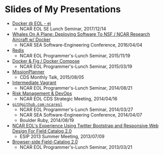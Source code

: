 # Slides of My Presentations

- [Docker @ EOL - ej](https://erikj.github.io/slides/docker-eol-ej)
  - NCAR EOL SE Lunch Seminar, 2017/12/14
- [Whales On A Plane: Deploying Software To NSF / NCAR Research Aircraft w/ Docker](http://erikj.github.io/slides/docker-sea2016/)
  - NCAR SEA Software-Engineering Conference, 2016/04/04
- [Redis](redis-eolprog)
  - NCAR EOL Programmer's-Lunch Seminar, 2015/11/19
- [Docker & Fig / Docker Compose](docker-compose)
  - NCAR EOL Programmer's-Lunch Seminar, 2015/03/19
- [MissionPlanner](http://erikj.github.io/slides/cds-mission-planner)
  - CDS Monthly Talk, 2015/08/05
- [Intermediate Vagrant](intermediate-vagrant)
  - NCAR EOL Programmer's-Lunch Seminar, 2014/08/21
- [Risk Management & DevOps](risk-mgmt-devops)
  - NCAR EOL CDS Strategic Meeting, 2014/04/16
- [`git@github.com:ncareol`](gitgithubncareol)
  - NCAR EOL Programmer's-Lunch Seminar, 2014/03/27
  - NCAR SEA Software-Engineering Conference, 2014/04/07
  - Boulder Ruby, 2014/08/19
- [NCAR EOL's Experience Using Twitter Bootstrap and Responsive Web Design For Field Catalog 2.0](esip-2013-responsive)
  - ESIP 2013 Summer Meeting, 2013/07/09
- [Browser-side Field-Catalog 2.0](ssg-lunch-seminar)
  - NCAR EOL Programmer's-Lunch Seminar, 2013/03/21





<!-- ## TODO -->

<!-- add <https://github.com/ncareol/wag-devops-vagrant> to `slides` repo -->
